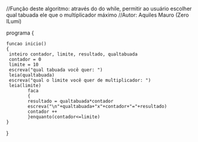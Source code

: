 //Função deste algoritmo: através do do while, permitir ao usuário escolher qual tabuada ele que o multiplicador máximo
//Autor: Aquiles Mauro (Zero ILumi)

programa
{
	

	funcao inicio()
	{
	 inteiro contador, limite, resultado, qualtabuada
	 contador = 0
	 limite = 10
	 escreva("qual tabuada você quer: ")
	 leia(qualtabuada)
	 escreva("qual o limite você quer de multiplicador: ")
	 leia(limite)
	 		faca
	 		{
	      	resultado = qualtabuada*contador
	      	escreva("\n"+qualtabuada+"x"+contador+"="+resultado)
	      	contador ++
	 		}enquanto(contador<=limite)
	}
}